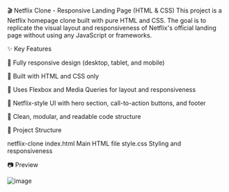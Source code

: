 🎬 Netflix Clone - Responsive Landing Page (HTML & CSS)
This project is a Netflix homepage clone built with pure HTML and CSS. The goal is to replicate the visual layout and responsiveness of Netflix's official landing page without using any JavaScript or frameworks.

✨ Key Features

🔹 Fully responsive design (desktop, tablet, and mobile)

🔹 Built with HTML and CSS only

🔹 Uses Flexbox and Media Queries for layout and responsiveness

🔹 Netflix-style UI with hero section, call-to-action buttons, and footer

🔹 Clean, modular, and readable code structure

📁 Project Structure

netflix-clone
index.html         Main HTML file
style.css          Styling and responsiveness

📷 Preview

![image](https://github.com/user-attachments/assets/8ee29530-4625-4ac1-b22e-0a7593377271)

